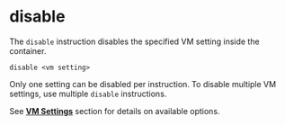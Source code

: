 # disable

The `disable` instruction disables the specified VM setting inside the container. 

```
disable <vm setting>
```

Only one setting can be disabled per instruction. To disable multiple VM settings, use multiple `disable` instructions. 

See **[VM Settings](/reference/turbo-vm/virtual-machine/runtime-settings)** section for details on available options.
